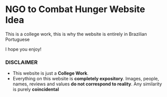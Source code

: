 <h1>NGO to Combat Hunger Website Idea</h1>

<p>This is a college work, this is why the website is entirely in Brazilian Portuguese</p>
<p>I hope you enjoy!</p>

<h3>DISCLAIMER</h3>
<ul>
<li>This website is just a <b>College Work</b>.</li>
<li>Everything on this website is <b>completely expository</b>. Images, people, names, reviews and values <b>do not correspond to reality</b>. Any similarity is purely <b>coincidental</b></li>
</ul>
